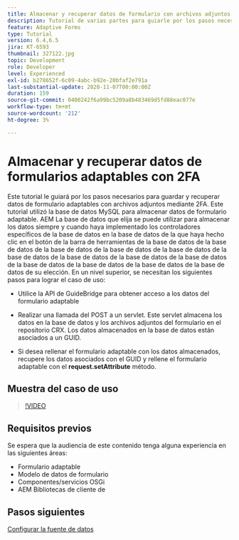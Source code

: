 ```yaml
---
title: Almacenar y recuperar datos de formulario con archivos adjuntos de la base de datos MySQL
description: Tutorial de varias partes para guiarle por los pasos necesarios para almacenar y recuperar datos de formulario con archivos adjuntos
feature: Adaptive Forms
type: Tutorial
version: 6.4,6.5
jira: KT-6593
thumbnail: 327122.jpg
topic: Development
role: Developer
level: Experienced
exl-id: b278652f-6c09-4abc-b92e-20bfaf2e791a
last-substantial-update: 2020-11-07T00:00:00Z
duration: 159
source-git-commit: 0400242f6a99bc5209a8b483469d5fd88eac077e
workflow-type: tm+mt
source-wordcount: '212'
ht-degree: 3%

---
```


# Almacenar y recuperar datos de formularios adaptables con 2FA

Este tutorial le guiará por los pasos necesarios para guardar y recuperar datos de formulario adaptables con archivos adjuntos mediante 2FA. Este tutorial utilizó la base de datos MySQL para almacenar datos de formulario adaptable. AEM La base de datos que elija se puede utilizar para almacenar los datos siempre y cuando haya implementado los controladores específicos de la base de datos en la base de datos de la que haya hecho clic en el botón de la barra de herramientas de la base de datos de la base de datos de la base de datos de la base de datos de la base de datos de la base de datos de la base de datos de la base de datos de la base de datos de la base de datos de la base de datos de la base de datos de la base de datos de su elección. En un nivel superior, se necesitan los siguientes pasos para lograr el caso de uso:

* Utilice la API de GuideBridge para obtener acceso a los datos del formulario adaptable

* Realizar una llamada del POST a un servlet. Este servlet almacena los datos en la base de datos y los archivos adjuntos del formulario en el repositorio CRX. Los datos almacenados en la base de datos están asociados a un GUID.

* Si desea rellenar el formulario adaptable con los datos almacenados, recupere los datos asociados con el GUID y rellene el formulario adaptable con el **request.setAttribute** método.

## Muestra del caso de uso

>[!VIDEO](https://video.tv.adobe.com/v/327122?quality=12&learn=on)

## Requisitos previos

Se espera que la audiencia de este contenido tenga alguna experiencia en las siguientes áreas:

* Formulario adaptable
* Modelo de datos de formulario
* Componentes/servicios OSGi
* AEM Bibliotecas de cliente de


## Pasos siguientes

[Configurar la fuente de datos](./configure-data-source.md)